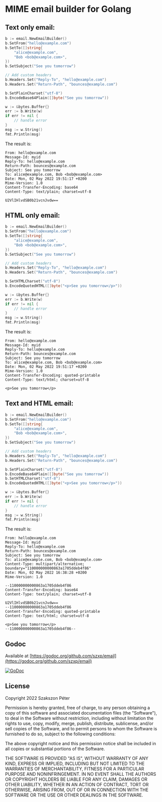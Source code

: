 
# MIME email builder for Golang


## Text only email:

```go
b := email.NewEmailBuilder()
b.SetFrom("hello@example.com")
b.SetTo([]string{
	"alice@example.com",
	"Bob <bob@example.com>",
})
b.SetSubject("See you tomorrow")

// Add custom headers
b.Headers.Set("Reply-To", "hello@example.com")
b.Headers.Set("Return-Path", "bounces@example.com")

b.SetPlainCharset("utf-8")
b.EncodeBase64Plain([]byte("See you tomorrow"))

w := &bytes.Buffer{}
err := b.Write(w)
if err != nil {
	// handle error
}
msg := w.String()
fmt.Println(msg)
```

The result is:
```
From: hello@example.com
Message-Id: myid
Reply-To: hello@example.com
Return-Path: bounces@example.com
Subject: See you tomorrow
To: alice@example.com, Bob <bob@example.com>
Date: Mon, 02 May 2022 19:51:17 +0200
Mime-Version: 1.0
Content-Transfer-Encoding: base64
Content-Type: text/plain; charset=utf-8

U2VlIHlvdSB0b21vcnJvdw==
```


## HTML only email:

```go
b := email.NewEmailBuilder()
b.SetFrom("hello@example.com")
b.SetTo([]string{
	"alice@example.com",
	"Bob <bob@example.com>",
})
b.SetSubject("See you tomorrow")

// Add custom headers
b.Headers.Set("Reply-To", "hello@example.com")
b.Headers.Set("Return-Path", "bounces@example.com")

b.SetHTMLCharset("utf-8")
b.EncodeQuotedHTML([]byte("<p>See you tomorrow</p>"))

w := &bytes.Buffer{}
err := b.Write(w)
if err != nil {
	// handle error
}
msg := w.String()
fmt.Println(msg)
```

The result is:
```
From: hello@example.com
Message-Id: myid
Reply-To: hello@example.com
Return-Path: bounces@example.com
Subject: See you tomorrow
To: alice@example.com, Bob <bob@example.com>
Date: Mon, 02 May 2022 19:51:17 +0200
Mime-Version: 1.0
Content-Transfer-Encoding: quoted-printable
Content-Type: text/html; charset=utf-8

<p>See you tomorrow</p>
```


## Text and HTML email:

```go
b := email.NewEmailBuilder()
b.SetFrom("hello@example.com")
b.SetTo([]string{
	"alice@example.com",
	"Bob <bob@example.com>",
})
b.SetSubject("See you tomorrow")

// Add custom headers
b.Headers.Set("Reply-To", "hello@example.com")
b.Headers.Set("Return-Path", "bounces@example.com")

b.SetPlainCharset("utf-8")
b.EncodeBase64Plain([]byte("See you tomorrow"))
b.SetHTMLCharset("utf-8")
b.EncodeQuotedHTML([]byte("<p>See you tomorrow</p>"))

w := &bytes.Buffer{}
err := b.Write(w)
if err != nil {
	// handle error
}
msg := w.String()
fmt.Println(msg)
```

The result is:
```
From: hello@example.com
Message-Id: myid
Reply-To: hello@example.com
Return-Path: bounces@example.com
Subject: See you tomorrow
To: alice@example.com, Bob <bob@example.com>
Content-Type: multipart/alternative; boundary="110000000000863a1705ddeb4f86"
Date: Mon, 02 May 2022 16:38:28 +0200
Mime-Version: 1.0

--110000000000863a1705ddeb4f86
Content-Transfer-Encoding: base64
Content-Type: text/plain; charset=utf-8

U2VlIHlvdSB0b21vcnJvdw==
--110000000000863a1705ddeb4f86
Content-Transfer-Encoding: quoted-printable
Content-Type: text/html; charset=utf-8

<p>See you tomorrow</p>
--110000000000863a1705ddeb4f86--
```

## Godoc
Available at [https://godoc.org/github.com/szxp/email](https://godoc.org/github.com/szxp/email)

[![GoDoc](https://godoc.org/github.com/szxp/email?status.svg)](https://godoc.org/github.com/szxp/email)


## License

Copyright 2022 Szakszon Péter

Permission is hereby granted, free of charge, to any person obtaining a copy of this software and associated documentation files (the "Software"), to deal in the Software without restriction, including without limitation the rights to use, copy, modify, merge, publish, distribute, sublicense, and/or sell copies of the Software, and to permit persons to whom the Software is furnished to do so, subject to the following conditions:

The above copyright notice and this permission notice shall be included in all copies or substantial portions of the Software.

THE SOFTWARE IS PROVIDED "AS IS", WITHOUT WARRANTY OF ANY KIND, EXPRESS OR IMPLIED, INCLUDING BUT NOT LIMITED TO THE WARRANTIES OF MERCHANTABILITY, FITNESS FOR A PARTICULAR PURPOSE AND NONINFRINGEMENT. IN NO EVENT SHALL THE AUTHORS OR COPYRIGHT HOLDERS BE LIABLE FOR ANY CLAIM, DAMAGES OR OTHER LIABILITY, WHETHER IN AN ACTION OF CONTRACT, TORT OR OTHERWISE, ARISING FROM, OUT OF OR IN CONNECTION WITH THE SOFTWARE OR THE USE OR OTHER DEALINGS IN THE SOFTWARE.


